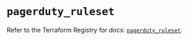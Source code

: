 # `pagerduty_ruleset`

Refer to the Terraform Registry for docs: [`pagerduty_ruleset`](https://registry.terraform.io/providers/pagerduty/pagerduty/3.11.3/docs/resources/ruleset).
